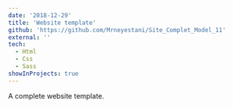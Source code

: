 ```yaml
---
date: '2018-12-29'
title: 'Website template'
github: 'https://github.com/Mrneyestani/Site_Complet_Model_11'
external: ''
tech:
  - Html
  - Css
  - Sass
showInProjects: true
---
```


A complete website template.
